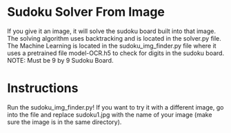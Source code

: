 # Sudoku Solver From Image
If you give it an image, it will solve the sudoku board built into that image. The solving algorithm uses backtracking and is located in the solver.py file. The Machine Learning is located in the sudoku_img_finder.py file where it uses a pretrained file model-OCR.h5 to check for digits in the sudoku board. NOTE: Must be 9 by 9 Sudoku Board.
# Instructions
Run the sudoku_img_finder.py! If you want to try it with a different image, go into the file and replace sudoku1.jpg with the name of your image (make sure the image is in the same directory).
